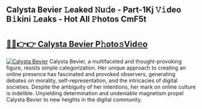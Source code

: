 ## Calysta Bevier 𝙻eaked 𝙽u𝚍e - Part-1Kj 𝚅𝚒deo B𝚒kini 𝙻eaks - Hot All 𝙿hotos CmF5t

# <h2><a href="http://ld4rer.urlbe.top/?page=Calysta+Bevier">🔗🔗👉👉 Calysta Bevier P𝚑oto𝚜Vid𝚎o</a></h2>

[![Calysta Bevier](https://i.imgur.com/eBuTRDB.gif)](http://ld4rer.urlbe.top/?page=Calysta+Bevier)
Calysta Bevier, a multifaceted and thought-provoking figure, resists simple categorization. Her unique approach to creating an online presence has fascinated and provoked observers, generating debates on morality, self-representation, and the intricacies of digital societies. Despite the ambiguity of her intentions, her mark on online culture is indelible. Unyielding determination and undeniable magnetism propel Calysta Bevier to new heights in the digital community.
